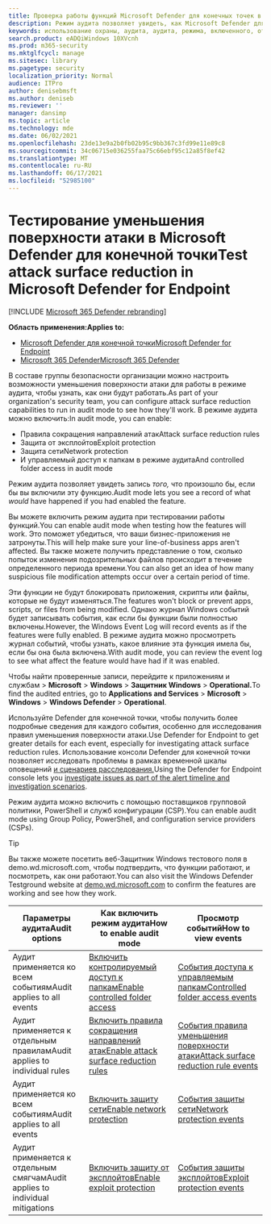 ```yaml
---
title: Проверка работы функций Microsoft Defender для конечных точек в режиме аудита
description: Режим аудита позволяет увидеть, как Microsoft Defender для конечной точки будет защищать устройства при его включении.
keywords: использование охраны, аудита, аудита, режима, включенного, отключенного, тестирования, демонстрации, оценки, лаборатории
search.product: eADQiWindows 10XVcnh
ms.prod: m365-security
ms.mktglfcycl: manage
ms.sitesec: library
ms.pagetype: security
localization_priority: Normal
audience: ITPro
author: denisebmsft
ms.author: deniseb
ms.reviewer: ''
manager: dansimp
ms.topic: article
ms.technology: mde
ms.date: 06/02/2021
ms.openlocfilehash: 23de13e9a2b0fb02b95c9bb367c3fd99e11e89c8
ms.sourcegitcommit: 34c06715e036255faa75c66ebf95c12a85f8ef42
ms.translationtype: MT
ms.contentlocale: ru-RU
ms.lasthandoff: 06/17/2021
ms.locfileid: "52985100"
---
```

# <a name="test-attack-surface-reduction-in-microsoft-defender-for-endpoint"></a><span data-ttu-id="3c69c-104">Тестирование уменьшения поверхности атаки в Microsoft Defender для конечной точки</span><span class="sxs-lookup"><span data-stu-id="3c69c-104">Test attack surface reduction in Microsoft Defender for Endpoint</span></span>

[!INCLUDE [Microsoft 365 Defender rebranding](../../includes/microsoft-defender.md)]

<span data-ttu-id="3c69c-105">**Область применения:**</span><span class="sxs-lookup"><span data-stu-id="3c69c-105">**Applies to:**</span></span>

- [<span data-ttu-id="3c69c-106">Microsoft Defender для конечной точки</span><span class="sxs-lookup"><span data-stu-id="3c69c-106">Microsoft Defender for Endpoint</span></span>](https://go.microsoft.com/fwlink/?linkid=2154037)
- [<span data-ttu-id="3c69c-107">Microsoft 365 Defender</span><span class="sxs-lookup"><span data-stu-id="3c69c-107">Microsoft 365 Defender</span></span>](https://go.microsoft.com/fwlink/?linkid=2118804)

<span data-ttu-id="3c69c-108">В составе группы безопасности организации можно настроить возможности уменьшения поверхности атаки для работы в режиме аудита, чтобы узнать, как они будут работать.</span><span class="sxs-lookup"><span data-stu-id="3c69c-108">As part of your organization's security team, you can configure attack surface reduction capabilities to run in audit mode to see how they'll work.</span></span> <span data-ttu-id="3c69c-109">В режиме аудита можно включить:</span><span class="sxs-lookup"><span data-stu-id="3c69c-109">In audit mode, you can enable:</span></span>

- <span data-ttu-id="3c69c-110">Правила сокращения направлений атак</span><span class="sxs-lookup"><span data-stu-id="3c69c-110">Attack surface reduction rules</span></span>
- <span data-ttu-id="3c69c-111">Защита от эксплойтов</span><span class="sxs-lookup"><span data-stu-id="3c69c-111">Exploit protection</span></span>
- <span data-ttu-id="3c69c-112">Защита сети</span><span class="sxs-lookup"><span data-stu-id="3c69c-112">Network protection</span></span>
- <span data-ttu-id="3c69c-113">И управляемый доступ к папкам в режиме аудита</span><span class="sxs-lookup"><span data-stu-id="3c69c-113">And controlled folder access in audit mode</span></span>

<span data-ttu-id="3c69c-114">Режим аудита позволяет увидеть запись *того,* что произошло бы, если бы вы включили эту функцию.</span><span class="sxs-lookup"><span data-stu-id="3c69c-114">Audit mode lets you see a record of what *would* have happened if you had enabled the feature.</span></span>

<span data-ttu-id="3c69c-115">Вы можете включить режим аудита при тестировании работы функций.</span><span class="sxs-lookup"><span data-stu-id="3c69c-115">You can enable audit mode when testing how the features will work.</span></span> <span data-ttu-id="3c69c-116">Это поможет убедиться, что ваши бизнес-приложения не затронуты.</span><span class="sxs-lookup"><span data-stu-id="3c69c-116">This will help make sure your line-of-business apps aren't affected.</span></span> <span data-ttu-id="3c69c-117">Вы также можете получить представление о том, сколько попыток изменения подозрительных файлов происходит в течение определенного периода времени.</span><span class="sxs-lookup"><span data-stu-id="3c69c-117">You can also get an idea of how many suspicious file modification attempts occur over a certain period of time.</span></span>

<span data-ttu-id="3c69c-118">Эти функции не будут блокировать приложения, скрипты или файлы, которые не будут изменяться.</span><span class="sxs-lookup"><span data-stu-id="3c69c-118">The features won't block or prevent apps, scripts, or files from being modified.</span></span> <span data-ttu-id="3c69c-119">Однако журнал Windows событий будет записывать события, как если бы функции были полностью включены.</span><span class="sxs-lookup"><span data-stu-id="3c69c-119">However, the Windows Event Log will record events as if the features were fully enabled.</span></span> <span data-ttu-id="3c69c-120">В режиме аудита можно просмотреть журнал событий, чтобы узнать, какое влияние эта функция имела бы, если бы она была включена.</span><span class="sxs-lookup"><span data-stu-id="3c69c-120">With audit mode, you can review the event log to see what affect the feature would have had if it was enabled.</span></span>

<span data-ttu-id="3c69c-121">Чтобы найти проверенные записи, перейдите к приложениям и службам  >  **Microsoft**  >  **Windows**  >  **Защитник Windows**  >  **Operational.**</span><span class="sxs-lookup"><span data-stu-id="3c69c-121">To find the audited entries, go to **Applications and Services** > **Microsoft** > **Windows** > **Windows Defender** > **Operational**.</span></span>

<span data-ttu-id="3c69c-122">Используйте Defender для конечной точки, чтобы получить более подробные сведения для каждого события, особенно для исследования правил уменьшения поверхности атаки.</span><span class="sxs-lookup"><span data-stu-id="3c69c-122">Use Defender for Endpoint to get greater details for each event, especially for investigating attack surface reduction rules.</span></span> <span data-ttu-id="3c69c-123">Использование консоли Defender для конечной точки позволяет исследовать проблемы в рамках временной шкалы оповещений [и сценариев расследования.](investigate-alerts.md)</span><span class="sxs-lookup"><span data-stu-id="3c69c-123">Using the Defender for Endpoint console lets you [investigate issues as part of the alert timeline and investigation scenarios](investigate-alerts.md).</span></span>

<span data-ttu-id="3c69c-124">Режим аудита можно включить с помощью поставщиков групповой политики, PowerShell и служб конфигурации (CSP).</span><span class="sxs-lookup"><span data-stu-id="3c69c-124">You can enable audit mode using Group Policy, PowerShell, and configuration service providers (CSPs).</span></span>

> [!TIP]
> <span data-ttu-id="3c69c-125">Вы также можете посетить веб-Защитник Windows [](https://demo.wd.microsoft.com?ocid=cx-wddocs-testground) тестового поля в demo.wd.microsoft.com, чтобы подтвердить, что функции работают, и посмотреть, как они работают.</span><span class="sxs-lookup"><span data-stu-id="3c69c-125">You can also visit the Windows Defender Testground website at [demo.wd.microsoft.com](https://demo.wd.microsoft.com?ocid=cx-wddocs-testground) to confirm the features are working and see how they work.</span></span>

| <span data-ttu-id="3c69c-126">Параметры аудита</span><span class="sxs-lookup"><span data-stu-id="3c69c-126">Audit options</span></span> | <span data-ttu-id="3c69c-127">Как включить режим аудита</span><span class="sxs-lookup"><span data-stu-id="3c69c-127">How to enable audit mode</span></span> | <span data-ttu-id="3c69c-128">Просмотр событий</span><span class="sxs-lookup"><span data-stu-id="3c69c-128">How to view events</span></span> |
|---------|---------|---------|
| <span data-ttu-id="3c69c-129">Аудит применяется ко всем событиям</span><span class="sxs-lookup"><span data-stu-id="3c69c-129">Audit applies to all events</span></span> | [<span data-ttu-id="3c69c-130">Включить контролируемый доступ к папкам</span><span class="sxs-lookup"><span data-stu-id="3c69c-130">Enable controlled folder access</span></span>](enable-controlled-folders.md) | [<span data-ttu-id="3c69c-131">События доступа к управляемым папкам</span><span class="sxs-lookup"><span data-stu-id="3c69c-131">Controlled folder access events</span></span>](evaluate-controlled-folder-access.md#review-controlled-folder-access-events-in-windows-event-viewer)
| <span data-ttu-id="3c69c-132">Аудит применяется к отдельным правилам</span><span class="sxs-lookup"><span data-stu-id="3c69c-132">Audit applies to individual rules</span></span> | [<span data-ttu-id="3c69c-133">Включить правила сокращения направлений атак</span><span class="sxs-lookup"><span data-stu-id="3c69c-133">Enable attack surface reduction rules</span></span>](enable-attack-surface-reduction.md) | [<span data-ttu-id="3c69c-134">События правила уменьшения поверхности атаки</span><span class="sxs-lookup"><span data-stu-id="3c69c-134">Attack surface reduction rule events</span></span>](evaluate-attack-surface-reduction.md#review-attack-surface-reduction-events-in-windows-event-viewer)
| <span data-ttu-id="3c69c-135">Аудит применяется ко всем событиям</span><span class="sxs-lookup"><span data-stu-id="3c69c-135">Audit applies to all events</span></span> | [<span data-ttu-id="3c69c-136">Включить защиту сети</span><span class="sxs-lookup"><span data-stu-id="3c69c-136">Enable network protection</span></span>](enable-network-protection.md) | [<span data-ttu-id="3c69c-137">События защиты сети</span><span class="sxs-lookup"><span data-stu-id="3c69c-137">Network protection events</span></span>](evaluate-network-protection.md#review-network-protection-events-in-windows-event-viewer)
| <span data-ttu-id="3c69c-138">Аудит применяется к отдельным смягчам</span><span class="sxs-lookup"><span data-stu-id="3c69c-138">Audit applies to individual mitigations</span></span> | [<span data-ttu-id="3c69c-139">Включить защиту от эксплойтов</span><span class="sxs-lookup"><span data-stu-id="3c69c-139">Enable exploit protection</span></span>](enable-exploit-protection.md) | [<span data-ttu-id="3c69c-140">События защиты эксплойтов</span><span class="sxs-lookup"><span data-stu-id="3c69c-140">Exploit protection events</span></span>](exploit-protection.md#review-exploit-protection-events-in-windows-event-viewer)
